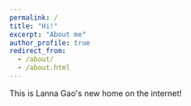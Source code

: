 ```yaml
---
permalink: /
title: "Hi!"
excerpt: "About me"
author_profile: true
redirect_from: 
  - /about/
  - /about.html
---
```


This is Lanna Gao's new home on the internet!